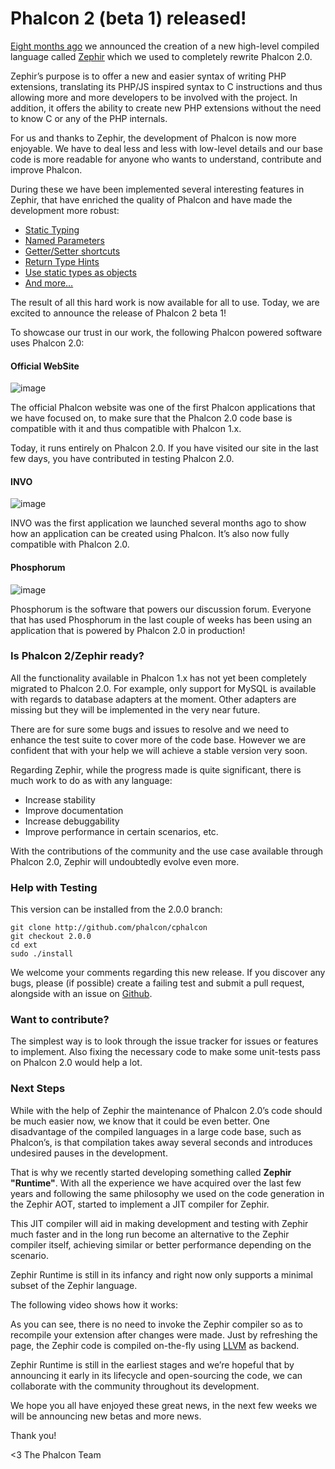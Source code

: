 <!--
slug: phalcon-2-beta-1-released
date: Mon Apr 14 2014 09:07:00 GMT-0400 (EDT)
tags: phalcon, php, zephir
title: Phalcon 2 (beta 1) released!
id: 82684625141
link: http://blog.phalconphp.com/post/82684625141/phalcon-2-beta-1-released
raw: {"blog_name":"phalconphp","id":82684625141,"post_url":"http://blog.phalconphp.com/post/82684625141/phalcon-2-beta-1-released","slug":"phalcon-2-beta-1-released","type":"text","date":"2014-04-14 13:07:00 GMT","timestamp":1397480820,"state":"published","format":"html","reblog_key":"HWyEj1Ev","tags":["phalcon","php","zephir"],"short_url":"http://tmblr.co/Z6Pumv1D0Oq3r","highlighted":[],"note_count":7,"title":"Phalcon 2 (beta 1) released!","body":"<p><a href=\"http://blog.phalconphp.com/post/57161129440/phalcon-2-0-the-future\">Eight months ago</a> we announced the creation of a new high-level compiled language called <a href=\"http://www.zephir-lang.com\">Zephir</a> which we used to completely rewrite Phalcon 2.0.</p>\n<p>Zephir&rsquo;s purpose is to offer a new and easier syntax of writing PHP extensions, translating its PHP/JS inspired syntax to C instructions and thus allowing more and more developers to be involved with the project. In addition, it offers the ability to create new PHP extensions without the need to know C or any of the PHP internals.</p>\n<p>For us and thanks to Zephir, the development of Phalcon is now more enjoyable. We have to deal less and less with low-level details and our base code is more readable for anyone who wants to understand, contribute and improve Phalcon.</p>\n<p>During these we have been implemented several interesting features in Zephir, that have enriched the quality of Phalcon and have made the development more robust:</p>\n<ul><li><a href=\"http://zephir-lang.com/types.html#static-types\" target=\"_blank\">Static Typing</a></li>\n<li><a href=\"http://blog.zephir-lang.com/post/76596064349/whats-new-in-zephir-v\" target=\"_blank\">Named Parameters</a></li>\n<li><a href=\"http://zephir-lang.com/oop.html#getter-setter-shortcuts\" target=\"_blank\">Getter/Setter shortcuts</a></li>\n<li><a href=\"http://zephir-lang.com/oop.html#return-type-hints\" target=\"_blank\">Return Type Hints</a></li>\n<li><a href=\"http://zephir-lang.com/builtin-methods.html\" target=\"_blank\">Use static types as objects</a></li>\n<li><a href=\"http://zephir-lang.com/index.html\" target=\"_blank\">And more&hellip;</a></li>\n</ul><p>The result of all this hard work is now available for all to use. Today, we are excited to announce the release of Phalcon 2 beta 1!</p>\n<p>To showcase our trust in our work, the following Phalcon powered software uses Phalcon 2.0:</p>\n<h4>Official WebSite</h4>\n<div align=\"center\"><img alt=\"image\" src=\"https://31.media.tumblr.com/5f3ec53b2584c1e9b0ce33ff00795c62/tumblr_inline_n40uueHj9D1qb9pu5.jpg\"/></div>\n<p>The official Phalcon website was one of the first Phalcon applications that we have focused on, to make sure that the Phalcon 2.0 code base is compatible with it and thus compatible with Phalcon 1.x.</p>\n<p>Today, it runs entirely on Phalcon 2.0. If you have visited our site in the last few days, you have contributed in testing Phalcon 2.0.</p>\n<h4>INVO</h4>\n<div align=\"center\"><img alt=\"image\" src=\"https://31.media.tumblr.com/e76b9e841858cf61a7f9625e2db71d13/tumblr_inline_n40v0gPPfl1qb9pu5.jpg\"/></div>\n<p>INVO was the first application we launched several months ago to show how an application can be created using Phalcon. It&rsquo;s also now fully compatible with Phalcon 2.0.</p>\n<h4>Phosphorum</h4>\n<div align=\"center\"><img alt=\"image\" src=\"https://31.media.tumblr.com/4d07b4fb81784124fe99c1251e848f28/tumblr_inline_n40v0wihl61qb9pu5.jpg\"/></div>\n<p>Phosphorum is the software that powers our discussion forum. Everyone that has used Phosphorum in the last couple of weeks has been using an application that is powered by Phalcon 2.0 in production!</p>\n\n<h3>Is Phalcon 2/Zephir ready?</h3>\n<p>All the functionality available in Phalcon 1.x has not yet been completely migrated to Phalcon 2.0. For example, only support for MySQL is available with regards to database adapters at the moment. Other adapters are missing but they will be implemented in the very near future.</p>\n<p>There are for sure some bugs and issues to resolve and we need to enhance the test suite to cover more of the code base. However we are confident that with your help we will achieve a stable version very soon.</p>\n<p>Regarding Zephir, while the progress made is quite significant, there is much work to do as with any language:</p>\n<ul><li>Increase stability</li>\n<li>Improve documentation</li>\n<li>Increase debuggability</li>\n<li>Improve performance in certain scenarios, etc.</li>\n</ul><p>With the contributions of the community and the use case available through Phalcon 2.0, Zephir will undoubtedly evolve even more.</p>\n<h3>Help with Testing</h3>\n<p>This version can be installed from the 2.0.0 branch:</p>\n<pre><code>\ngit clone <a href=\"http://github.com/phalcon/cphalcon\">http://github.com/phalcon/cphalcon</a>\ngit checkout 2.0.0\ncd ext\nsudo ./install\n</code></pre>\n<p>We welcome your comments regarding this new release. If you discover any bugs, please (if possible) create a failing test and submit a pull request, alongside with an issue on <a href=\"http://github.com/phalcon/cphalcon\">Github</a>.</p>\n<h3>Want to contribute?</h3>\n<p>The simplest way is to look through the issue tracker for issues or features to implement. Also fixing the necessary code to make some unit-tests pass on Phalcon 2.0 would help a lot.</p>\n<h3>Next Steps</h3>\n<p>While with the help of Zephir the maintenance of Phalcon 2.0&rsquo;s code should be much easier now, we know that it could be even better. One disadvantage of the compiled languages in a large code base, such as Phalcon&rsquo;s, is that compilation takes away several seconds and introduces undesired pauses in the development.</p>\n<p>That is why we recently started developing something called <strong>Zephir &ldquo;Runtime&rdquo;</strong>. With all the experience we have acquired over the last few years and following the same philosophy we used on the code generation in the Zephir AOT, started to implement a JIT compiler for Zephir.</p>\n<p>This JIT compiler will aid in making development and testing with Zephir much faster and in the long run become an alternative to the Zephir compiler itself, achieving similar or better performance depending on the scenario.</p>\n<p>Zephir Runtime is still in its infancy and right now only supports a minimal subset of the Zephir language.</p>\n<p>The following video shows how it works:</p>\n<p><iframe frameborder=\"0\" height=\"313\" src=\"//player.vimeo.com/video/91588214\" width=\"500\"></iframe></p>\n<p>As you can see, there is no need to invoke the Zephir compiler so as to recompile your extension after changes were made. Just by refreshing the page, the Zephir code is compiled on-the-fly using <a href=\"http://llvm.org/\">LLVM</a> as backend.</p>\n\n<p>Zephir Runtime is still in the earliest stages and we’re hopeful that by announcing it early in its lifecycle and open-sourcing the code, we can collaborate with the community throughout its development.</p>\n<p>We hope you all have enjoyed these great news, in the next few weeks we will be announcing new betas and more news.</p>\n<p>Thank you!</p>\n<p>&lt;3 The Phalcon Team</p>","reblog":{"tree_html":"","comment":"<p><a href=\"http://blog.phalconphp.com/post/57161129440/phalcon-2-0-the-future\">Eight months ago</a> we announced the creation of a new high-level compiled language called <a href=\"http://www.zephir-lang.com\">Zephir</a>&nbsp;which we used to completely rewrite Phalcon 2.0.</p>\n<p>Zephir&rsquo;s purpose is to offer a new and easier syntax of writing PHP extensions, translating its PHP/JS inspired syntax to C instructions and thus allowing more and more developers to be involved with the project. In addition, it offers the ability to create new PHP extensions without the need to know C or any of the PHP internals.</p>\n<p>For us and thanks to Zephir, the development of Phalcon is now more enjoyable. We have to deal less and less with low-level details and our base code is more readable for anyone who wants to understand, contribute and improve Phalcon.</p>\n<p>During these we have been implemented several interesting features in Zephir, that have enriched the quality of Phalcon and have made the development more robust:</p>\n<ul><li><a href=\"http://zephir-lang.com/types.html#static-types\" target=\"_blank\">Static Typing</a></li>\n<li><a href=\"http://blog.zephir-lang.com/post/76596064349/whats-new-in-zephir-v\" target=\"_blank\">Named Parameters</a></li>\n<li><a href=\"http://zephir-lang.com/oop.html#getter-setter-shortcuts\" target=\"_blank\">Getter/Setter shortcuts</a></li>\n<li><a href=\"http://zephir-lang.com/oop.html#return-type-hints\" target=\"_blank\">Return Type Hints</a></li>\n<li><a href=\"http://zephir-lang.com/builtin-methods.html\" target=\"_blank\">Use static types as objects</a></li>\n<li><a href=\"http://zephir-lang.com/index.html\" target=\"_blank\">And more&hellip;</a></li>\n</ul><p>The result of all this hard work is now available for all to use. Today, we are excited to announce the release of Phalcon 2 beta 1!</p>\n<p>To showcase our trust in our work, the following Phalcon powered software uses Phalcon 2.0:</p>\n<h4>Official WebSite</h4>\n<div align=\"center\"><img alt=\"image\" src=\"https://31.media.tumblr.com/5f3ec53b2584c1e9b0ce33ff00795c62/tumblr_inline_n40uueHj9D1qb9pu5.jpg\"></div>\n<p>The official Phalcon website was one of the first Phalcon applications that we have focused on, to make sure that the Phalcon 2.0 code base is compatible with it and thus compatible with Phalcon 1.x.</p>\n<p>Today, it runs entirely on Phalcon 2.0. If you have visited our site in the last few days, you have contributed in testing Phalcon 2.0.</p>\n<h4>INVO</h4>\n<div align=\"center\"><img alt=\"image\" src=\"https://31.media.tumblr.com/e76b9e841858cf61a7f9625e2db71d13/tumblr_inline_n40v0gPPfl1qb9pu5.jpg\"></div>\n<p>INVO was the first application we launched several months ago to show how an application can be created using Phalcon. It&rsquo;s also now fully compatible with Phalcon 2.0.</p>\n<h4>Phosphorum</h4>\n<div align=\"center\"><img alt=\"image\" src=\"https://31.media.tumblr.com/4d07b4fb81784124fe99c1251e848f28/tumblr_inline_n40v0wihl61qb9pu5.jpg\"></div>\n<p>Phosphorum is the software that powers our discussion forum. Everyone that has used Phosphorum in the last couple of weeks has been using an application that is powered by Phalcon 2.0 in production!</p>\n\n<h3>Is Phalcon 2/Zephir ready?</h3>\n<p>All the functionality available in Phalcon 1.x has not yet been completely migrated to Phalcon 2.0. For example, only support for MySQL is available with regards to database adapters at the moment. Other adapters are missing but they will be implemented in the very near future.</p>\n<p>There are for sure some bugs and issues to resolve and we need to enhance the test suite to cover more of the code base. However we are confident that with your help we will achieve a stable version very soon.</p>\n<p>Regarding Zephir, while the progress made is quite significant, there is much work to do as with any language:</p>\n<ul><li>Increase stability</li>\n<li>Improve documentation</li>\n<li>Increase debuggability</li>\n<li>Improve performance in certain scenarios, etc.</li>\n</ul><p>With the contributions of the community and the use case available through Phalcon 2.0, Zephir will undoubtedly evolve even more.</p>\n<h3>Help with Testing</h3>\n<p>This version can be installed from the 2.0.0 branch:</p>\n<pre><code>\ngit clone <a href=\"http://github.com/phalcon/cphalcon\">http://github.com/phalcon/cphalcon</a>\ngit checkout 2.0.0\ncd ext\nsudo ./install\n</code></pre>\n<p>We welcome your comments regarding this new release. If you discover any bugs, please (if possible) create a failing test and submit a pull request, alongside with an issue on <a href=\"http://github.com/phalcon/cphalcon\">Github</a>.</p>\n<h3>Want to contribute?</h3>\n<p>The simplest way is to look through the issue tracker for issues or features to implement. Also fixing the necessary code to make some unit-tests pass on Phalcon 2.0 would help a lot.</p>\n<h3>Next Steps</h3>\n<p>While with the help of Zephir the maintenance of Phalcon 2.0&rsquo;s code should be much easier now, we know that it could be even better. One disadvantage of the compiled languages in a large code base, such as Phalcon&rsquo;s, is that compilation takes away several seconds and introduces undesired pauses in the development.</p>\n<p>That is why we recently started developing something called <strong>Zephir &ldquo;Runtime&rdquo;</strong>. With all the experience we have acquired over the last few years and following the same philosophy we used on the code generation in the Zephir AOT, started to implement a JIT compiler for Zephir.</p>\n<p>This JIT compiler will aid in making development and testing with Zephir much faster and in the long run become an alternative to the Zephir compiler itself, achieving similar or better performance depending on the scenario.</p>\n<p>Zephir Runtime is still in its infancy and right now only supports a minimal subset of the Zephir language.</p>\n<p>The following video shows how it works:</p>\n<p><iframe frameborder=\"0\" height=\"313\" src=\"//player.vimeo.com/video/91588214\" width=\"500\"></iframe></p>\n<p>As you can see, there is no need to invoke the Zephir compiler so as to recompile your extension after changes were made. Just by refreshing the page, the Zephir code is compiled on-the-fly using <a href=\"http://llvm.org/\">LLVM</a> as backend.</p>\n\n<p>Zephir Runtime is still in the earliest stages and we&rsquo;re hopeful that by announcing it early in its lifecycle and open-sourcing the code, we can collaborate with the community throughout its development.</p>\n<p>We hope you all have enjoyed these great news, in the next few weeks we will be announcing new betas and more news.</p>\n<p>Thank you!</p>\n<p>&lt;3 The Phalcon Team</p>"},"trail":[{"blog":{"name":"phalconphp","theme":{"header_full_width":1117,"header_full_height":426,"header_focus_width":758,"header_focus_height":426,"avatar_shape":"square","background_color":"#FAFAFA","body_font":"Helvetica Neue","header_bounds":"0,937,426,179","header_image":"http://static.tumblr.com/be2b0380984b972b47699d457f4c0ffb/ivjir8a/815nn0qo7/tumblr_static_28z87js742xwowwo0kco04ogs.jpg","header_image_focused":"http://static.tumblr.com/be2b0380984b972b47699d457f4c0ffb/ivjir8a/laHnn0qo9/tumblr_static_tumblr_static_28z87js742xwowwo0kco04ogs_focused_v3.jpg","header_image_scaled":"http://static.tumblr.com/be2b0380984b972b47699d457f4c0ffb/ivjir8a/815nn0qo7/tumblr_static_28z87js742xwowwo0kco04ogs_2048_v2.jpg","header_stretch":true,"link_color":"#529ECC","show_avatar":true,"show_description":true,"show_header_image":true,"show_title":true,"title_color":"#444444","title_font":"Gibson","title_font_weight":"bold"}},"post":{"id":"82684625141"},"content":"<p><a href=\"http://blog.phalconphp.com/post/57161129440/phalcon-2-0-the-future\">Eight months ago</a> we announced the creation of a new high-level compiled language called <a href=\"http://www.zephir-lang.com\">Zephir</a> which we used to completely rewrite Phalcon 2.0.</p>\n<p>Zephir’s purpose is to offer a new and easier syntax of writing PHP extensions, translating its PHP/JS inspired syntax to C instructions and thus allowing more and more developers to be involved with the project. In addition, it offers the ability to create new PHP extensions without the need to know C or any of the PHP internals.</p>\n<p>For us and thanks to Zephir, the development of Phalcon is now more enjoyable. We have to deal less and less with low-level details and our base code is more readable for anyone who wants to understand, contribute and improve Phalcon.</p>\n<p>During these we have been implemented several interesting features in Zephir, that have enriched the quality of Phalcon and have made the development more robust:</p>\n<ul><li><a href=\"http://zephir-lang.com/types.html#static-types\" target=\"_blank\">Static Typing</a></li>\n<li><a href=\"http://blog.zephir-lang.com/post/76596064349/whats-new-in-zephir-v\" target=\"_blank\">Named Parameters</a></li>\n<li><a href=\"http://zephir-lang.com/oop.html#getter-setter-shortcuts\" target=\"_blank\">Getter/Setter shortcuts</a></li>\n<li><a href=\"http://zephir-lang.com/oop.html#return-type-hints\" target=\"_blank\">Return Type Hints</a></li>\n<li><a href=\"http://zephir-lang.com/builtin-methods.html\" target=\"_blank\">Use static types as objects</a></li>\n<li><a href=\"http://zephir-lang.com/index.html\" target=\"_blank\">And more…</a></li>\n</ul><p>The result of all this hard work is now available for all to use. Today, we are excited to announce the release of Phalcon 2 beta 1!</p>\n<p>To showcase our trust in our work, the following Phalcon powered software uses Phalcon 2.0:</p>\n<h4>Official WebSite</h4>\n<div align=\"center\"><img alt=\"image\" src=\"https://31.media.tumblr.com/5f3ec53b2584c1e9b0ce33ff00795c62/tumblr_inline_n40uueHj9D1qb9pu5.jpg\"></div>\n<p>The official Phalcon website was one of the first Phalcon applications that we have focused on, to make sure that the Phalcon 2.0 code base is compatible with it and thus compatible with Phalcon 1.x.</p>\n<p>Today, it runs entirely on Phalcon 2.0. If you have visited our site in the last few days, you have contributed in testing Phalcon 2.0.</p>\n<h4>INVO</h4>\n<div align=\"center\"><img alt=\"image\" src=\"https://31.media.tumblr.com/e76b9e841858cf61a7f9625e2db71d13/tumblr_inline_n40v0gPPfl1qb9pu5.jpg\"></div>\n<p>INVO was the first application we launched several months ago to show how an application can be created using Phalcon. It’s also now fully compatible with Phalcon 2.0.</p>\n<h4>Phosphorum</h4>\n<div align=\"center\"><img alt=\"image\" src=\"https://31.media.tumblr.com/4d07b4fb81784124fe99c1251e848f28/tumblr_inline_n40v0wihl61qb9pu5.jpg\"></div>\n<p>Phosphorum is the software that powers our discussion forum. Everyone that has used Phosphorum in the last couple of weeks has been using an application that is powered by Phalcon 2.0 in production!</p>\n\n<h3>Is Phalcon 2/Zephir ready?</h3>\n<p>All the functionality available in Phalcon 1.x has not yet been completely migrated to Phalcon 2.0. For example, only support for MySQL is available with regards to database adapters at the moment. Other adapters are missing but they will be implemented in the very near future.</p>\n<p>There are for sure some bugs and issues to resolve and we need to enhance the test suite to cover more of the code base. However we are confident that with your help we will achieve a stable version very soon.</p>\n<p>Regarding Zephir, while the progress made is quite significant, there is much work to do as with any language:</p>\n<ul><li>Increase stability</li>\n<li>Improve documentation</li>\n<li>Increase debuggability</li>\n<li>Improve performance in certain scenarios, etc.</li>\n</ul><p>With the contributions of the community and the use case available through Phalcon 2.0, Zephir will undoubtedly evolve even more.</p>\n<h3>Help with Testing</h3>\n<p>This version can be installed from the 2.0.0 branch:</p>\n<pre><code>\ngit clone <a href=\"http://github.com/phalcon/cphalcon\">http://github.com/phalcon/cphalcon</a>\ngit checkout 2.0.0\ncd ext\nsudo ./install\n</code></pre>\n<p>We welcome your comments regarding this new release. If you discover any bugs, please (if possible) create a failing test and submit a pull request, alongside with an issue on <a href=\"http://github.com/phalcon/cphalcon\">Github</a>.</p>\n<h3>Want to contribute?</h3>\n<p>The simplest way is to look through the issue tracker for issues or features to implement. Also fixing the necessary code to make some unit-tests pass on Phalcon 2.0 would help a lot.</p>\n<h3>Next Steps</h3>\n<p>While with the help of Zephir the maintenance of Phalcon 2.0’s code should be much easier now, we know that it could be even better. One disadvantage of the compiled languages in a large code base, such as Phalcon’s, is that compilation takes away several seconds and introduces undesired pauses in the development.</p>\n<p>That is why we recently started developing something called <strong>Zephir "Runtime"</strong>. With all the experience we have acquired over the last few years and following the same philosophy we used on the code generation in the Zephir AOT, started to implement a JIT compiler for Zephir.</p>\n<p>This JIT compiler will aid in making development and testing with Zephir much faster and in the long run become an alternative to the Zephir compiler itself, achieving similar or better performance depending on the scenario.</p>\n<p>Zephir Runtime is still in its infancy and right now only supports a minimal subset of the Zephir language.</p>\n<p>The following video shows how it works:</p>\n<p><iframe frameborder=\"0\" height=\"313\" src=\"//player.vimeo.com/video/91588214\" width=\"500\"></iframe></p>\n<p>As you can see, there is no need to invoke the Zephir compiler so as to recompile your extension after changes were made. Just by refreshing the page, the Zephir code is compiled on-the-fly using <a href=\"http://llvm.org/\">LLVM</a> as backend.</p>\n\n<p>Zephir Runtime is still in the earliest stages and we’re hopeful that by announcing it early in its lifecycle and open-sourcing the code, we can collaborate with the community throughout its development.</p>\n<p>We hope you all have enjoyed these great news, in the next few weeks we will be announcing new betas and more news.</p>\n<p>Thank you!</p>\n<p><3 The Phalcon Team</p>","content_raw":"<p><a href=\"http://blog.phalconphp.com/post/57161129440/phalcon-2-0-the-future\">Eight months ago</a> we announced the creation of a new high-level compiled language called <a href=\"http://www.zephir-lang.com\">Zephir</a>&nbsp;which we used to completely rewrite Phalcon 2.0.</p>\r\n<p>Zephir's purpose is to offer a new and easier syntax of writing PHP extensions, translating its PHP/JS inspired syntax to C instructions and thus allowing more and more developers to be involved with the project. In addition, it offers the ability to create new PHP extensions without the need to know C or any of the PHP internals.</p>\r\n<p>For us and thanks to Zephir, the development of Phalcon is now more enjoyable. We have to deal less and less with low-level details and our base code is more readable for anyone who wants to understand, contribute and improve Phalcon.</p>\r\n<p>During these we have been implemented several interesting features in Zephir, that have enriched the quality of Phalcon and have made the development more robust:</p>\r\n<ul><li><a href=\"http://zephir-lang.com/types.html#static-types\" target=\"_blank\">Static Typing</a></li>\r\n<li><a href=\"http://blog.zephir-lang.com/post/76596064349/whats-new-in-zephir-v\" target=\"_blank\">Named Parameters</a></li>\r\n<li><a href=\"http://zephir-lang.com/oop.html#getter-setter-shortcuts\" target=\"_blank\">Getter/Setter shortcuts</a></li>\r\n<li><a href=\"http://zephir-lang.com/oop.html#return-type-hints\" target=\"_blank\">Return Type Hints</a></li>\r\n<li><a href=\"http://zephir-lang.com/builtin-methods.html\" target=\"_blank\">Use static types as objects</a></li>\r\n<li><a href=\"http://zephir-lang.com/index.html\" target=\"_blank\">And more...</a></li>\r\n</ul><p>The result of all this hard work is now available for all to use. Today, we are excited to announce the release of Phalcon 2 beta 1!</p>\r\n<p>To showcase our trust in our work, the following Phalcon powered software uses Phalcon 2.0:</p>\r\n<h4>Official WebSite</h4>\r\n<div align=\"center\"><img alt=\"image\" src=\"https://31.media.tumblr.com/5f3ec53b2584c1e9b0ce33ff00795c62/tumblr_inline_n40uueHj9D1qb9pu5.jpg\"></div>\r\n<p>The official Phalcon website was one of the first Phalcon applications that we have focused on, to make sure that the Phalcon 2.0 code base is compatible with it and thus compatible with Phalcon 1.x.</p>\r\n<p>Today, it runs entirely on Phalcon 2.0. If you have visited our site in the last few days, you have contributed in testing Phalcon 2.0.</p>\r\n<h4>INVO</h4>\r\n<div align=\"center\"><img alt=\"image\" src=\"https://31.media.tumblr.com/e76b9e841858cf61a7f9625e2db71d13/tumblr_inline_n40v0gPPfl1qb9pu5.jpg\"></div>\r\n<p>INVO was the first application we launched several months ago to show how an application can be created using Phalcon. It's also now fully compatible with Phalcon 2.0.</p>\r\n<h4>Phosphorum</h4>\r\n<div align=\"center\"><img alt=\"image\" src=\"https://31.media.tumblr.com/4d07b4fb81784124fe99c1251e848f28/tumblr_inline_n40v0wihl61qb9pu5.jpg\"></div>\r\n<p>Phosphorum is the software that powers our discussion forum. Everyone that has used Phosphorum in the last couple of weeks has been using an application that is powered by Phalcon 2.0 in production!</p>\r\n<p></p>\r\n<h3>Is Phalcon 2/Zephir ready?</h3>\r\n<p>All the functionality available in Phalcon 1.x has not yet been completely migrated to Phalcon 2.0. For example, only support for MySQL is available with regards to database adapters at the moment. Other adapters are missing but they will be implemented in the very near future.</p>\r\n<p>There are for sure some bugs and issues to resolve and we need to enhance the test suite to cover more of the code base. However we are confident that with your help we will achieve a stable version very soon.</p>\r\n<p>Regarding Zephir, while the progress made is quite significant, there is much work to do as with any language:</p>\r\n<ul><li>Increase stability</li>\r\n<li>Improve documentation</li>\r\n<li>Increase debuggability</li>\r\n<li>Improve performance in certain scenarios, etc.</li>\r\n</ul><p>With the contributions of the community and the use case available through Phalcon 2.0, Zephir will undoubtedly evolve even more.</p>\r\n<h3>Help with Testing</h3>\r\n<p>This version can be installed from the 2.0.0 branch:</p>\r\n<pre><code>\r\ngit clone http://github.com/phalcon/cphalcon\r\ngit checkout 2.0.0\r\ncd ext\r\nsudo ./install\r\n</code></pre>\r\n<p>We welcome your comments regarding this new release. If you discover any bugs, please (if possible) create a failing test and submit a pull request, alongside with an issue on <a href=\"http://github.com/phalcon/cphalcon\">Github</a>.</p>\r\n<h3>Want to contribute?</h3>\r\n<p>The simplest way is to look through the issue tracker for issues or features to implement. Also fixing the necessary code to make some unit-tests pass on Phalcon 2.0 would help a lot.</p>\r\n<h3>Next Steps</h3>\r\n<p>While with the help of Zephir the maintenance of Phalcon 2.0's code should be much easier now, we know that it could be even better. One disadvantage of the compiled languages in a large code base, such as Phalcon's, is that compilation takes away several seconds and introduces undesired pauses in the development.</p>\r\n<p>That is why we recently started developing something called <strong>Zephir \"Runtime\"</strong>. With all the experience we have acquired over the last few years and following the same philosophy we used on the code generation in the Zephir AOT, started to implement a JIT compiler for Zephir.</p>\r\n<p>This JIT compiler will aid in making development and testing with Zephir much faster and in the long run become an alternative to the Zephir compiler itself, achieving similar or better performance depending on the scenario.</p>\r\n<p>Zephir Runtime is still in its infancy and right now only supports a minimal subset of the Zephir language.</p>\r\n<p>The following video shows how it works:</p>\r\n<p><iframe frameborder=\"0\" height=\"313\" src=\"//player.vimeo.com/video/91588214\" width=\"500\"></iframe></p>\r\n<p>As you can see, there is no need to invoke the Zephir compiler so as to recompile your extension after changes were made. Just by refreshing the page, the Zephir code is compiled on-the-fly using <a href=\"http://llvm.org/\">LLVM</a> as backend.</p>\r\n<p></p>\r\n<p>Zephir Runtime is still in the earliest stages and we&rsquo;re hopeful that by announcing it early in its lifecycle and open-sourcing the code, we can collaborate with the community throughout its development.</p>\r\n<p>We hope you all have enjoyed these great news, in the next few weeks we will be announcing new betas and more news.</p>\r\n<p>Thank you!</p>\r\n<p>&lt;3 The Phalcon Team</p>","is_current_item":true,"is_root_item":true}]}
publish: 2014-04-014
-->


Phalcon 2 (beta 1) released!
============================

[Eight months
ago](http://blog.phalconphp.com/post/57161129440/phalcon-2-0-the-future)
we announced the creation of a new high-level compiled language called
[Zephir](http://www.zephir-lang.com) which we used to completely rewrite
Phalcon 2.0.

Zephir’s purpose is to offer a new and easier syntax of writing PHP
extensions, translating its PHP/JS inspired syntax to C instructions and
thus allowing more and more developers to be involved with the project.
In addition, it offers the ability to create new PHP extensions without
the need to know C or any of the PHP internals.

For us and thanks to Zephir, the development of Phalcon is now more
enjoyable. We have to deal less and less with low-level details and our
base code is more readable for anyone who wants to understand,
contribute and improve Phalcon.

During these we have been implemented several interesting features in
Zephir, that have enriched the quality of Phalcon and have made the
development more robust:

-   [Static Typing](http://zephir-lang.com/types.html#static-types)
-   [Named
    Parameters](http://blog.zephir-lang.com/post/76596064349/whats-new-in-zephir-v)
-   [Getter/Setter
    shortcuts](http://zephir-lang.com/oop.html#getter-setter-shortcuts)
-   [Return Type
    Hints](http://zephir-lang.com/oop.html#return-type-hints)
-   [Use static types as
    objects](http://zephir-lang.com/builtin-methods.html)
-   [And more…](http://zephir-lang.com/index.html)

The result of all this hard work is now available for all to use. Today,
we are excited to announce the release of Phalcon 2 beta 1!

To showcase our trust in our work, the following Phalcon powered
software uses Phalcon 2.0:

#### Official WebSite

![image](https://31.media.tumblr.com/5f3ec53b2584c1e9b0ce33ff00795c62/tumblr_inline_n40uueHj9D1qb9pu5.jpg)

The official Phalcon website was one of the first Phalcon applications
that we have focused on, to make sure that the Phalcon 2.0 code base is
compatible with it and thus compatible with Phalcon 1.x.

Today, it runs entirely on Phalcon 2.0. If you have visited our site in
the last few days, you have contributed in testing Phalcon 2.0.

#### INVO

![image](https://31.media.tumblr.com/e76b9e841858cf61a7f9625e2db71d13/tumblr_inline_n40v0gPPfl1qb9pu5.jpg)

INVO was the first application we launched several months ago to show
how an application can be created using Phalcon. It’s also now fully
compatible with Phalcon 2.0.

#### Phosphorum

![image](https://31.media.tumblr.com/4d07b4fb81784124fe99c1251e848f28/tumblr_inline_n40v0wihl61qb9pu5.jpg)

Phosphorum is the software that powers our discussion forum. Everyone
that has used Phosphorum in the last couple of weeks has been using an
application that is powered by Phalcon 2.0 in production!

### Is Phalcon 2/Zephir ready?

All the functionality available in Phalcon 1.x has not yet been
completely migrated to Phalcon 2.0. For example, only support for MySQL
is available with regards to database adapters at the moment. Other
adapters are missing but they will be implemented in the very near
future.

There are for sure some bugs and issues to resolve and we need to
enhance the test suite to cover more of the code base. However we are
confident that with your help we will achieve a stable version very
soon.

Regarding Zephir, while the progress made is quite significant, there is
much work to do as with any language:

-   Increase stability
-   Improve documentation
-   Increase debuggability
-   Improve performance in certain scenarios, etc.

With the contributions of the community and the use case available
through Phalcon 2.0, Zephir will undoubtedly evolve even more.

### Help with Testing

This version can be installed from the 2.0.0 branch:

    git clone http://github.com/phalcon/cphalcon
    git checkout 2.0.0
    cd ext
    sudo ./install

We welcome your comments regarding this new release. If you discover any
bugs, please (if possible) create a failing test and submit a pull
request, alongside with an issue on
[Github](http://github.com/phalcon/cphalcon).

### Want to contribute?

The simplest way is to look through the issue tracker for issues or
features to implement. Also fixing the necessary code to make some
unit-tests pass on Phalcon 2.0 would help a lot.

### Next Steps

While with the help of Zephir the maintenance of Phalcon 2.0’s code
should be much easier now, we know that it could be even better. One
disadvantage of the compiled languages in a large code base, such as
Phalcon’s, is that compilation takes away several seconds and introduces
undesired pauses in the development.

That is why we recently started developing something called **Zephir
"Runtime"**. With all the experience we have acquired over the last few
years and following the same philosophy we used on the code generation
in the Zephir AOT, started to implement a JIT compiler for Zephir.

This JIT compiler will aid in making development and testing with Zephir
much faster and in the long run become an alternative to the Zephir
compiler itself, achieving similar or better performance depending on
the scenario.

Zephir Runtime is still in its infancy and right now only supports a
minimal subset of the Zephir language.

The following video shows how it works:

As you can see, there is no need to invoke the Zephir compiler so as to
recompile your extension after changes were made. Just by refreshing the
page, the Zephir code is compiled on-the-fly using
[LLVM](http://llvm.org/) as backend.

Zephir Runtime is still in the earliest stages and we’re hopeful that by
announcing it early in its lifecycle and open-sourcing the code, we can
collaborate with the community throughout its development.

We hope you all have enjoyed these great news, in the next few weeks we
will be announcing new betas and more news.

Thank you!

\<3 The Phalcon Team

